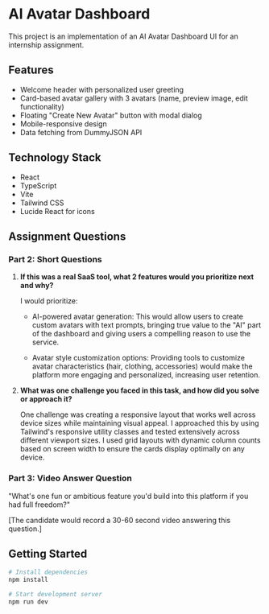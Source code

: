 # AI Avatar Dashboard

This project is an implementation of an AI Avatar Dashboard UI for an internship assignment.

## Features

- Welcome header with personalized user greeting
- Card-based avatar gallery with 3 avatars (name, preview image, edit functionality)
- Floating "Create New Avatar" button with modal dialog
- Mobile-responsive design
- Data fetching from DummyJSON API

## Technology Stack

- React
- TypeScript
- Vite
- Tailwind CSS
- Lucide React for icons

## Assignment Questions

### Part 2: Short Questions

1. **If this was a real SaaS tool, what 2 features would you prioritize next and why?**

   I would prioritize:
   
   - AI-powered avatar generation: This would allow users to create custom avatars with text prompts, bringing true value to the "AI" part of the dashboard and giving users a compelling reason to use the service.
   
   - Avatar style customization options: Providing tools to customize avatar characteristics (hair, clothing, accessories) would make the platform more engaging and personalized, increasing user retention.

2. **What was one challenge you faced in this task, and how did you solve or approach it?**

   One challenge was creating a responsive layout that works well across device sizes while maintaining visual appeal. I approached this by using Tailwind's responsive utility classes and tested extensively across different viewport sizes. I used grid layouts with dynamic column counts based on screen width to ensure the cards display optimally on any device.

### Part 3: Video Answer Question

"What's one fun or ambitious feature you'd build into this platform if you had full freedom?"

[The candidate would record a 30-60 second video answering this question.]

## Getting Started

```bash
# Install dependencies
npm install

# Start development server
npm run dev
```